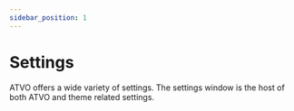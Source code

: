```yaml
---
sidebar_position: 1
---
```


# Settings

ATVO offers a wide variety of settings. The settings window is the host of both ATVO and theme related settings.
